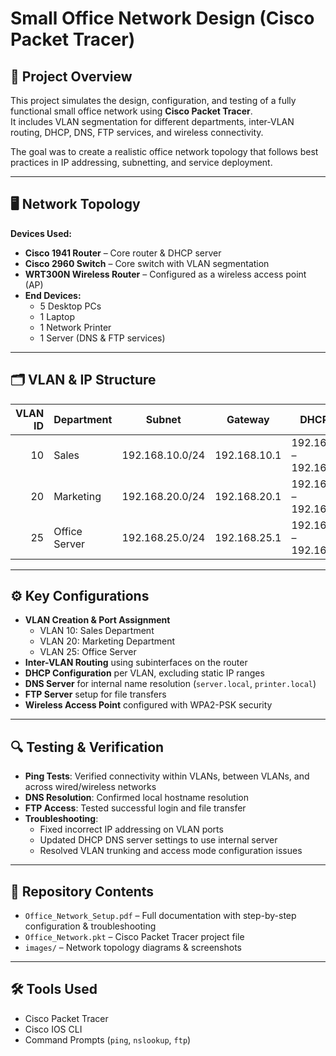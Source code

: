 # Small Office Network Design (Cisco Packet Tracer)

## 📌 Project Overview
This project simulates the design, configuration, and testing of a fully functional small office network using **Cisco Packet Tracer**.  
It includes VLAN segmentation for different departments, inter-VLAN routing, DHCP, DNS, FTP services, and wireless connectivity.

The goal was to create a realistic office network topology that follows best practices in IP addressing, subnetting, and service deployment.

---

## 🖥️ Network Topology
**Devices Used:**
- **Cisco 1941 Router** – Core router & DHCP server
- **Cisco 2960 Switch** – Core switch with VLAN segmentation
- **WRT300N Wireless Router** – Configured as a wireless access point (AP)
- **End Devices:**
  - 5 Desktop PCs
  - 1 Laptop
  - 1 Network Printer
  - 1 Server (DNS & FTP services)

---

## 🗂 VLAN & IP Structure

| VLAN ID | Department       | Subnet           | Gateway        | DHCP Range                  |
|--------:|-----------------|------------------|---------------|-----------------------------|
| 10      | Sales           | 192.168.10.0/24  | 192.168.10.1  | 192.168.10.50 – 192.168.10.254 |
| 20      | Marketing       | 192.168.20.0/24  | 192.168.20.1  | 192.168.20.50 – 192.168.20.254 |
| 25      | Office Server   | 192.168.25.0/24  | 192.168.25.1  | 192.168.25.11 – 192.168.25.254 |

---

## ⚙️ Key Configurations
- **VLAN Creation & Port Assignment**
  - VLAN 10: Sales Department
  - VLAN 20: Marketing Department
  - VLAN 25: Office Server
- **Inter-VLAN Routing** using subinterfaces on the router
- **DHCP Configuration** per VLAN, excluding static IP ranges
- **DNS Server** for internal name resolution (`server.local`, `printer.local`)
- **FTP Server** setup for file transfers
- **Wireless Access Point** configured with WPA2-PSK security

---

## 🔍 Testing & Verification
- **Ping Tests**: Verified connectivity within VLANs, between VLANs, and across wired/wireless networks
- **DNS Resolution**: Confirmed local hostname resolution
- **FTP Access**: Tested successful login and file transfer
- **Troubleshooting**:
  - Fixed incorrect IP addressing on VLAN ports
  - Updated DHCP DNS server settings to use internal server
  - Resolved VLAN trunking and access mode configuration issues

---

## 📂 Repository Contents
- `Office_Network_Setup.pdf` – Full documentation with step-by-step configuration & troubleshooting
- `Office_Network.pkt` – Cisco Packet Tracer project file
- `images/` – Network topology diagrams & screenshots

---

## 🛠 Tools Used
- Cisco Packet Tracer
- Cisco IOS CLI
- Command Prompts (`ping`, `nslookup`, `ftp`)

